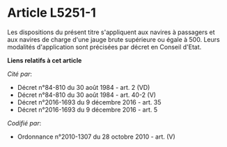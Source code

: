 # Article L5251-1

Les dispositions du présent titre s'appliquent aux navires à passagers et aux navires de charge d'une jauge brute supérieure
ou égale à 500. Leurs modalités d'application sont précisées par décret en Conseil d'Etat.

**Liens relatifs à cet article**

_Cité par_:

  - Décret n°84-810 du 30 août 1984 - art. 2 (VD)
  - Décret n°84-810 du 30 août 1984 - art. 40-2 (V)
  - Décret n°2016-1693 du 9 décembre 2016 - art. 35
  - Décret n°2016-1693 du 9 décembre 2016 - art. 5

_Codifié par_:

  - Ordonnance n°2010-1307 du 28 octobre 2010 - art. (V)
